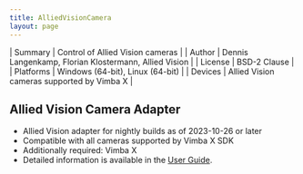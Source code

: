 ```yaml
---
title: AlliedVisionCamera
layout: page
---
```


| Summary | Control of Allied Vision cameras |
| Author | Dennis Langenkamp, Florian Klostermann, Allied Vision |
| License | BSD-2 Clause |
| Platforms | Windows (64-bit), Linux (64-bit) |
| Devices | Allied Vision cameras supported by Vimba X |

## Allied Vision Camera Adapter
-  Allied Vision adapter for nightly builds as of 2023-10-26 or later
-  Compatible with all cameras supported by Vimba X SDK
-  Additionally required: Vimba X
-  Detailed information is available in the [User Guide](https://cdn.alliedvision.com/fileadmin/content/documents/products/software/software/micro-manager/Micro-Manager-Adapter_User-Guide.pdf).

